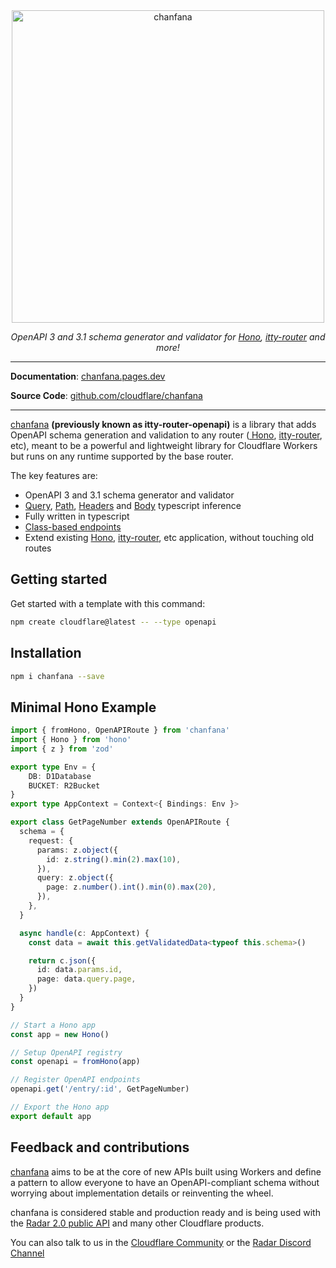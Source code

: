 <div align="center">
  <a href="https://chanfana.pages.dev/">
    <img src="https://raw.githubusercontent.com/cloudflare/chanfana/refs/heads/main/docs/images/logo.png" width="500" height="auto" alt="chanfana"/>
  </a>
</div>


<p align="center">
    <em>OpenAPI 3 and 3.1 schema generator and validator for <a href="https://github.com/honojs/hono" target="_blank">Hono</a>, <a href="https://github.com/kwhitley/itty-router" target="_blank">itty-router</a> and more!</em>
</p>

<hr />

**Documentation**: <a href="https://chanfana.pages.dev/">chanfana.pages.dev</a>

**Source Code**: <a href="https://github.com/cloudflare/chanfana/">github.com/cloudflare/chanfana</a>

<hr />

[chanfana](https://github.com/cloudflare/chanfana) **(previously known as itty-router-openapi)** is a library that adds
OpenAPI schema generation and validation to any router (<a href="https://github.com/honojs/hono" target="_blank">
Hono</a>, <a href="https://github.com/kwhitley/itty-router" target="_blank">itty-router</a>, etc), meant to be a
powerful and lightweight
library for Cloudflare Workers but runs on any runtime supported by the base router.

The key features are:

- OpenAPI 3 and 3.1 schema generator and validator
- [Query](https://chanfana.pages.dev/user-guide/query-parameters/), [Path](https://chanfana.pages.dev/user-guide/path-parameters/), [Headers](https://chanfana.pages.dev/user-guide/header-parameters/) and [Body](https://chanfana.pages.dev/user-guide/request-body/) typescript inference
- Fully written in typescript
- [Class-based endpoints](https://chanfana.pages.dev/user-guide/first-steps/)
- Extend existing [Hono](https://chanfana.pages.dev/routers/hono/), [itty-router](https://chanfana.pages.dev/routers/itty-router/), etc application, without touching old routes

## Getting started

Get started with a template with this command:

```bash
npm create cloudflare@latest -- --type openapi
```

## Installation

```bash
npm i chanfana --save
```

## Minimal Hono Example

```ts
import { fromHono, OpenAPIRoute } from 'chanfana'
import { Hono } from 'hono'
import { z } from 'zod'

export type Env = {
    DB: D1Database
    BUCKET: R2Bucket
}
export type AppContext = Context<{ Bindings: Env }>

export class GetPageNumber extends OpenAPIRoute {
  schema = {
    request: {
      params: z.object({
        id: z.string().min(2).max(10),
      }),
      query: z.object({
        page: z.number().int().min(0).max(20),
      }),
    },
  }

  async handle(c: AppContext) {
    const data = await this.getValidatedData<typeof this.schema>()

    return c.json({
      id: data.params.id,
      page: data.query.page,
    })
  }
}

// Start a Hono app
const app = new Hono()

// Setup OpenAPI registry
const openapi = fromHono(app)

// Register OpenAPI endpoints
openapi.get('/entry/:id', GetPageNumber)

// Export the Hono app
export default app
```

## Feedback and contributions

[chanfana](https://github.com/cloudflare/chanfana) aims to be at the core of new APIs built using
Workers and define a pattern to allow everyone to
have an OpenAPI-compliant schema without worrying about implementation details or reinventing the wheel.

chanfana is considered stable and production ready and is being used with
the [Radar 2.0 public API](https://developers.cloudflare.com/radar/) and many other Cloudflare products.

You can also talk to us in the [Cloudflare Community](https://community.cloudflare.com/) or
the [Radar Discord Channel](https://discord.com/channels/595317990191398933/1035553707116478495)
